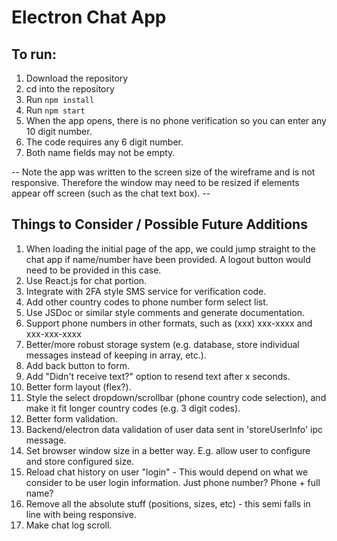 # Electron Chat App
## To run:
1. Download the repository
2. cd into the repository
3. Run `npm install`
4. Run `npm start`
5. When the app opens, there is no phone verification so you can enter any 10 digit number.
6. The code requires any 6 digit number.
7. Both name fields may not be empty.

-- Note the app was written to the screen size of the wireframe and is not responsive. Therefore the window may need to be resized if elements appear off screen (such as the chat text box). --


## Things to Consider / Possible Future Additions
1. When loading the initial page of the app, we could jump straight to the chat app if name/number have been provided. A logout button would need to be provided in this case.
2. Use React.js for chat portion.
3. Integrate with 2FA style SMS service for verification code.
4. Add other country codes to phone number form select list.
5. Use JSDoc or similar style comments and generate documentation.
6. Support phone numbers in other formats, such as (xxx) xxx-xxxx and xxx-xxx-xxxx
7. Better/more robust storage system (e.g. database, store individual messages instead of keeping in array, etc.).
8. Add back button to form.
9. Add "Didn't receive text?" option to resend text after x seconds.
10. Better form layout (flex?).
11. Style the select dropdown/scrollbar (phone country code selection), and make it fit longer country codes (e.g. 3 digit codes).
12. Better form validation.
13. Backend/electron data validation of user data sent in 'storeUserInfo' ipc message.
14. Set browser window size in a better way. E.g. allow user to configure and store configured size.
15. Reload chat history on user "login" - This would depend on what we consider to be user login information. Just phone number? Phone + full name?
16. Remove all the absolute stuff (positions, sizes, etc) - this semi falls in line with being responsive.
17. Make chat log scroll.